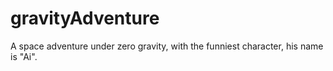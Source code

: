 # gravityAdventure
A space adventure under zero gravity, with the funniest character, his name is "Ai".

